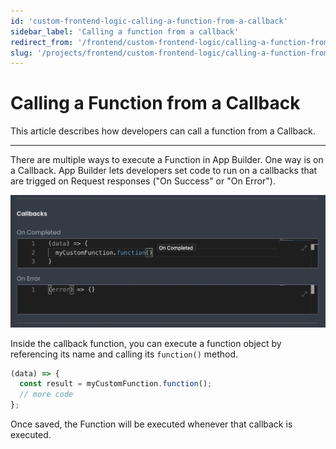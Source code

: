 ```yaml
---
id: 'custom-frontend-logic-calling-a-function-from-a-callback'
sidebar_label: 'Calling a function from a callback'
redirect_from: '/frontend/custom-frontend-logic/calling-a-function-from-a-callback'
slug: '/projects/frontend/custom-frontend-logic/calling-a-function-from-a-callback'
---
```


# Calling a Function from a Callback

This article describes how developers can call a function from a Callback.

---

There are multiple ways to execute a Function in App Builder. One way is on a Callback. App Builder lets developers set code to run on a callbacks that are trigged on Request responses ("On Success" or "On Error").

![Configuring function to run on callback](./_images/ab-custom-frontend-logic-calling-a-function-from-a-callback-1.png)

Inside the callback function, you can execute a function object by referencing its name and calling its `function()` method.

```js
(data) => {
  const result = myCustomFunction.function();
  // more code
};
```

Once saved, the Function will be executed whenever that callback is executed.
